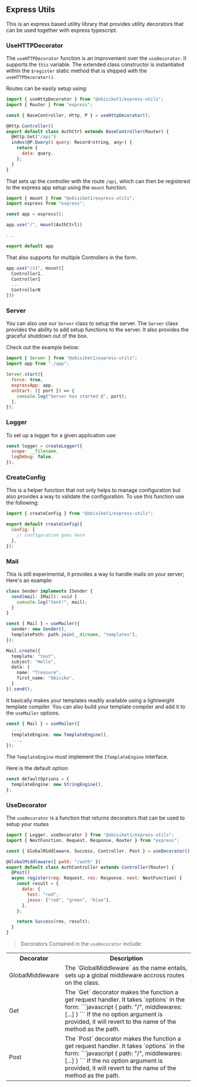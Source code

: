 ## Express Utils

This is an express based utility library that provides utility decorators that can be used together with express typescript.

### UseHTTPDecorator

The `useHTTPDecorator` function is an improvement over the `useDecorator`. It supports the `this` variable. The extended class constructor is instantiated within the `$register` static method that is shipped with the `useHTTPDecorator()`.

Routes can be easily setup using:

```javascript
import { useHttpDecorator } from "@obisiket1/express-utils";
import { Router } from "express";

const { BaseController, Http, P } = useHttpDecorator();

@Http.Controller()
export default class AuthCtrl extends BaseController(Router) {
  @Http.Get("/api")
  index(@P.Query() query: Record<string, any>) {
    return {
      data: query,
    };
  }
}
```

That sets up the controller with the route `/api`, which can then be registered to the express app setup using the `mount` function.

```javascript
import { mount } from "@obisiket1/express-utils";
import express from "express";

const app = express();

app.use("/", mount(AuthCtrl))

...

export default app
```

That also supports for multiple Controllers in the form.

```javascript
app.use("/v1", mount([
  Controller1,
  Controller2
  ...
  ControllerN
]))
```

### Server

You can also use our `Server` class to setup the server. The `Server` class provides the ability to add setup functions to the server. It also provides the graceful shutdown out of the box.

Check out the example below:

```javascript
import { Server } from "@obisiket1/express-utils";
import app from "./app";

Server.start({
  force: true,
  expressApp: app,
  onStart: ({ port }) => {
    console.log("Server has started @", port);
  },
});
```

### Logger

To set up a logger for a given application use:

```javascript
const logger = createLogger({
  scope: __filename,
  logDebug: false,
});
```

### CreateConfig

This is a helper function that not only helps to manage configuration but also provides a way to validate the configuration.
To use this function use the following:

```javascript
import { createConfig } from "@obisiket1/express-utils";

export default createConfig({
  config: {
    // configuration goes here
  },
});
```

### Mail
This is still experimental, it provides a way to handle mails on your server;
Here's an example:

```ts
class Sender implements ISender {
  send(mail: IMail): void {
    console.log("Sent!", mail);
  }
}

const { Mail } = useMailer({
  sender: new Sender(),
  templatePath: path.join(__dirname, "templates"),
});

Mail.create({
  template: "text",
  subject: "Hello",
  data: {
    name: "Treasure",
    first_name: "Obisike",
  }
}).send();
```

It basically makes your templates readily available using a lightweight template compiler. You can also build your template compiler and add it to the `useMailer` options.
```ts
const { Mail } = useMailer({
  ...,
  templateEngine: new TemplateEngine(),
  ...,
});
```

The `TemplateEngine` must implement the `ITemplateEngine` interface.

Here is the default option:
```ts
const defaultOptions = {
  templateEngine: new StringEngine(),
};
```

### UseDecorator

The `useDecorator` is a function that returns decorators that can be used to setup your routes

```javascript
import { Logger, useDecorator } from "@obisiket1/express-utils";
import { NextFunction, Request, Response, Router } from "express";

const { GlobalMiddleware, Success, Controller, Post } = useDecorator();

@GlobalMiddleware({ path: "/auth" })
export default class AuthController extends Controller(Router) {
  @Post()
  async register(req: Request, res: Response, next: NextFunction) {
    const result = {
      data: {
        test: "red",
        jesus: ["red", "green", "blue"],
      },
    };

    return Success(res, result);
  }
}
```

> Decorators Contained in the `useDecorator` include:

<table>
  <th> Decorator </th>
  <th> Description </th>
  <tr>
    <td> GlobalMiddleware </td>
    <td>
      The `GlobalMiddleware` as the name entails, sets up a global middleware accross routes on the class.
    </td>
  </tr>
  <tr>
    <td> Get </td>
    <td>
      The  `Get` decorator makes the function a get request handler. It takes `options` in the form:
      ```javascript
      {
        path: "/",
        middlewares: [...]
      }
      ```
      If the no option argument is provided, it will revert to the name of the method as the path.
    </td>
  </tr>
  <tr>
    <td> Post </td>
    <td>
      The  `Post` decorator makes the function a get request handler. It takes `options` in the form:
      ```javascript
      {
        path: "/",
        middlewares: [...]
      }
      ```
      If the no option argument is provided, it will revert to the name of the method as the path.
    </td>
  </tr>
</table>
